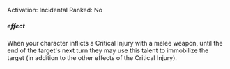 Activation: Incidental
Ranked: No
##### effect
When your character inflicts a Critical Injury
with a melee weapon, until the end of the
target's next turn they may use this talent to
immobilize the target (in addition to the
other effects of the Critical Injury).